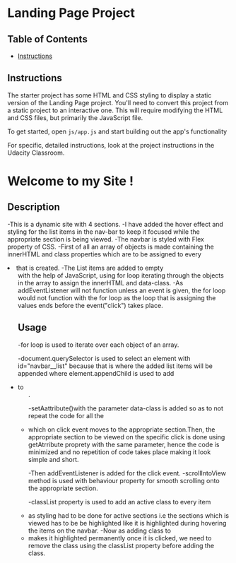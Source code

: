 # Landing Page Project

## Table of Contents

- [Instructions](#instructions)

## Instructions

The starter project has some HTML and CSS styling to display a static version of the Landing Page project. You'll need to convert this project from a static project to an interactive one. This will require modifying the HTML and CSS files, but primarily the JavaScript file.

To get started, open `js/app.js` and start building out the app's functionality

For specific, detailed instructions, look at the project instructions in the Udacity Classroom.

# Welcome to my Site !

## Description

-This is a dynamic site with 4 sections.
-I have added the hover effect and styling for the list items in the nav-bar to keep it focused while the appropriate section is being viewed.
-The navbar is styled with Flex property of CSS.
-First of all an array of objects is made containing the innerHTML and class properties which are to be assigned to every <li> that is created.
-The List items are added to empty <ul> with the help of JavaScript, using for loop iterating through the objects in the array to assign the innerHTML and data-class.
-As addEventListener will not function unless an event is given, the for loop would not function with the for loop as the loop that is assigning the values ends before the event("click") takes place.

## Usage

-for loop is used to iterate over each object of an array.

-document.querySelector is used to select an element with id="navbar\_\_list" because that is where the added list items will be appended where element.appendChild is used to add <li> to <ul>.

-setAattribute()with the parameter data-class is added so as to not repeat the code for all the <li> which on click event moves to the appropriate section.Then, the appropriate section to be viewed on the specific click is done using getAtrribute proprety with the same parameter, hence the code is minimized and no repetition of code takes place making it look simple and short.

-Then addEventListener is added for the click event.
-scrollIntoView method is used with behaviour property for smooth scrolling onto the appropriate section.

-classList property is used to add an active class to every item <li> as styling had to be done for active sections i.e the sections which is viewed has to be be highlighted like it is highlighted during hovering the items on the navbar.
-Now as adding class to <li> makes it highlighted permanently once it is clicked, we need to remove the class using the classList property before adding the class.
